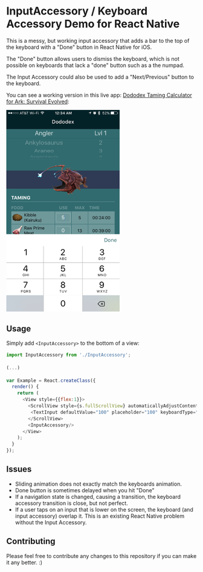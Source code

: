 # InputAccessory / Keyboard Accessory Demo for React Native

This is a messy, but working input accessory that adds a bar to the top of the keyboard with a "Done" button in React Native for iOS. 

The "Done" button allows users to dismiss the keyboard, which is not possible on keyboards that lack a "done" button such as a the numpad.

The Input Accessory could also be used to add a "Next/Previous" button to the keyboard.

You can see a working version in this live app: [Dododex Taming Calculator for Ark: Survival Evolved](https://itunes.apple.com/us/app/dododex-taming-calculator/id1071311292?mt=8):

<img src="example.png" width="300">


## Usage
Simply add `<InputAccessory>` to the bottom of a view:
```javascript
import InputAccessory from './InputAccessory';

(...)

var Example = React.createClass({
  render() {
    return (
      <View style={{flex:1}}>
        <ScrollView style={s.fullScrollView} automaticallyAdjustContentInsets={false}>
         <TextInput defaultValue="100" placeholder="100" keyboardType="numeric" />
        </ScrollView>
        <InputAccessory/>
      </View>
    );
  }
});
```

## Issues

* Sliding animation does not exactly match the keyboards animation.
* Done button is sometimes delayed when you hit "Done"
* If a navigation state is changed, causing a transition, the keyboard accessory transition is close, but not perfect.
* If a user taps on an input that is lower on the screen, the keyboard (and input accessory) overlap it. This is an existing React Native problem without the Input Accessory.

## Contributing 

Please feel free to contribute any changes to this repository if you can make it any better. :)
